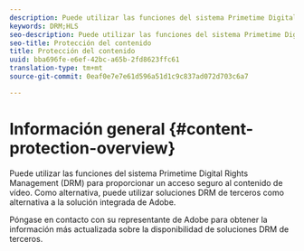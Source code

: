 ```yaml
---
description: Puede utilizar las funciones del sistema Primetime Digital Rights Management (DRM) para proporcionar un acceso seguro al contenido de vídeo. Como alternativa, puede utilizar soluciones DRM de terceros como alternativa a la solución integrada de Adobe.
keywords: DRM;HLS
seo-description: Puede utilizar las funciones del sistema Primetime Digital Rights Management (DRM) para proporcionar un acceso seguro al contenido de vídeo. Como alternativa, puede utilizar soluciones DRM de terceros como alternativa a la solución integrada de Adobe.
seo-title: Protección del contenido
title: Protección del contenido
uuid: bba696fe-e6ef-42bc-a65b-2fd8623ffc61
translation-type: tm+mt
source-git-commit: 0eaf0e7e7e61d596a51d1c9c837ad072d703c6a7

---
```



# Información general {#content-protection-overview}

Puede utilizar las funciones del sistema Primetime Digital Rights Management (DRM) para proporcionar un acceso seguro al contenido de vídeo. Como alternativa, puede utilizar soluciones DRM de terceros como alternativa a la solución integrada de Adobe.

Póngase en contacto con su representante de Adobe para obtener la información más actualizada sobre la disponibilidad de soluciones DRM de terceros.